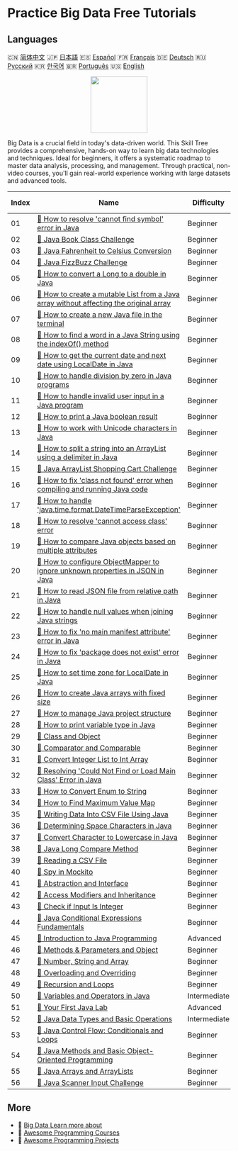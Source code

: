 # Practice Big Data Free Tutorials

## Languages

🇨🇳 [简体中文](README_zh.md) 🇯🇵 [日本語](README_ja.md) 🇪🇸 [Español](README_es.md) 🇫🇷 [Français](README_fr.md) 🇩🇪 [Deutsch](README_de.md) 🇷🇺 [Русский](README_ru.md) 🇰🇷 [한국어](README_ko.md) 🇧🇷 [Português](README_pt.md) 🇺🇸 [English](README.md) 

<div align="center">
<img width="128px" src="https://file.labex.io/path/4y59cs2oEeJr.png">
</div>

Big Data is a crucial field in today's data-driven world. This Skill Tree provides a comprehensive, hands-on way to learn big data technologies and techniques. Ideal for beginners, it offers a systematic roadmap to master data analysis, processing, and management. Through practical, non-video courses, you'll gain real-world experience working with large datasets and advanced tools.

|   Index | Name                                                                                                                                                                                                                 | Difficulty   | Tutorial Link                                                                                                                         |
|---------|----------------------------------------------------------------------------------------------------------------------------------------------------------------------------------------------------------------------|--------------|---------------------------------------------------------------------------------------------------------------------------------------|
|      01 | [📖 How to resolve 'cannot find symbol' error in Java](https://labex.io/tutorials/java-how-to-resolve-cannot-find-symbol-error-in-java-415709)                                                                       | Beginner     | [🔗 View](https://labex.io/tutorials/java-how-to-resolve-cannot-find-symbol-error-in-java-415709)                                     |
|      02 | [📖 Java Book Class Challenge](https://labex.io/tutorials/java-java-book-class-challenge-413850)                                                                                                                     | Beginner     | [🔗 View](https://labex.io/tutorials/java-java-book-class-challenge-413850)                                                           |
|      03 | [📖 Java Fahrenheit to Celsius Conversion](https://labex.io/tutorials/java-java-fahrenheit-to-celsius-conversion-413851)                                                                                             | Beginner     | [🔗 View](https://labex.io/tutorials/java-java-fahrenheit-to-celsius-conversion-413851)                                               |
|      04 | [📖 Java FizzBuzz Challenge](https://labex.io/tutorials/java-java-fizzbuzz-challenge-413852)                                                                                                                         | Beginner     | [🔗 View](https://labex.io/tutorials/java-java-fizzbuzz-challenge-413852)                                                             |
|      05 | [📖 How to convert a Long to a double in Java](https://labex.io/tutorials/java-how-to-convert-a-long-to-a-double-in-java-413969)                                                                                     | Beginner     | [🔗 View](https://labex.io/tutorials/java-how-to-convert-a-long-to-a-double-in-java-413969)                                           |
|      06 | [📖 How to create a mutable List from a Java array without affecting the original array](https://labex.io/tutorials/java-how-to-create-a-mutable-list-from-a-java-array-without-affecting-the-original-array-413983) | Beginner     | [🔗 View](https://labex.io/tutorials/java-how-to-create-a-mutable-list-from-a-java-array-without-affecting-the-original-array-413983) |
|      07 | [📖 How to create a new Java file in the terminal](https://labex.io/tutorials/java-how-to-create-a-new-java-file-in-the-terminal-413984)                                                                             | Beginner     | [🔗 View](https://labex.io/tutorials/java-how-to-create-a-new-java-file-in-the-terminal-413984)                                       |
|      08 | [📖 How to find a word in a Java String using the indexOf() method](https://labex.io/tutorials/java-how-to-find-a-word-in-a-java-string-using-the-indexof-method-414025)                                             | Beginner     | [🔗 View](https://labex.io/tutorials/java-how-to-find-a-word-in-a-java-string-using-the-indexof-method-414025)                        |
|      09 | [📖 How to get the current date and next date using LocalDate in Java](https://labex.io/tutorials/java-how-to-get-the-current-date-and-next-date-using-localdate-in-java-414036)                                     | Beginner     | [🔗 View](https://labex.io/tutorials/java-how-to-get-the-current-date-and-next-date-using-localdate-in-java-414036)                   |
|      10 | [📖 How to handle division by zero in Java programs](https://labex.io/tutorials/java-how-to-handle-division-by-zero-in-java-programs-414047)                                                                         | Beginner     | [🔗 View](https://labex.io/tutorials/java-how-to-handle-division-by-zero-in-java-programs-414047)                                     |
|      11 | [📖 How to handle invalid user input in a Java program](https://labex.io/tutorials/java-how-to-handle-invalid-user-input-in-a-java-program-414054)                                                                   | Beginner     | [🔗 View](https://labex.io/tutorials/java-how-to-handle-invalid-user-input-in-a-java-program-414054)                                  |
|      12 | [📖 How to print a Java boolean result](https://labex.io/tutorials/java-how-to-print-a-java-boolean-result-414108)                                                                                                   | Beginner     | [🔗 View](https://labex.io/tutorials/java-how-to-print-a-java-boolean-result-414108)                                                  |
|      13 | [📖 How to work with Unicode characters in Java](https://labex.io/tutorials/java-how-to-work-with-unicode-characters-in-java-414959)                                                                                 | Beginner     | [🔗 View](https://labex.io/tutorials/java-how-to-work-with-unicode-characters-in-java-414959)                                         |
|      14 | [📖 How to split a string into an ArrayList using a delimiter in Java](https://labex.io/tutorials/java-how-to-split-a-string-into-an-arraylist-using-a-delimiter-in-java-415655)                                     | Beginner     | [🔗 View](https://labex.io/tutorials/java-how-to-split-a-string-into-an-arraylist-using-a-delimiter-in-java-415655)                   |
|      15 | [📖 Java ArrayList Shopping Cart Challenge](https://labex.io/tutorials/java-java-arraylist-shopping-cart-challenge-413849)                                                                                           | Beginner     | [🔗 View](https://labex.io/tutorials/java-java-arraylist-shopping-cart-challenge-413849)                                              |
|      16 | [📖 How to fix 'class not found' error when compiling and running Java code](https://labex.io/tutorials/java-how-to-fix-class-not-found-error-when-compiling-and-running-java-code-417317)                           | Beginner     | [🔗 View](https://labex.io/tutorials/java-how-to-fix-class-not-found-error-when-compiling-and-running-java-code-417317)               |
|      17 | [📖 How to handle 'java.time.format.DateTimeParseException'](https://labex.io/tutorials/java-how-to-handle-java-time-format-datetimeparseexception-417320)                                                           | Beginner     | [🔗 View](https://labex.io/tutorials/java-how-to-handle-java-time-format-datetimeparseexception-417320)                               |
|      18 | [📖 How to resolve 'cannot access class' error](https://labex.io/tutorials/java-how-to-resolve-cannot-access-class-error-417323)                                                                                     | Beginner     | [🔗 View](https://labex.io/tutorials/java-how-to-resolve-cannot-access-class-error-417323)                                            |
|      19 | [📖 How to compare Java objects based on multiple attributes](https://labex.io/tutorials/java-how-to-compare-java-objects-based-on-multiple-attributes-417392)                                                       | Beginner     | [🔗 View](https://labex.io/tutorials/java-how-to-compare-java-objects-based-on-multiple-attributes-417392)                            |
|      20 | [📖 How to configure ObjectMapper to ignore unknown properties in JSON in Java](https://labex.io/tutorials/java-how-to-configure-objectmapper-to-ignore-unknown-properties-in-json-in-java-417583)                   | Beginner     | [🔗 View](https://labex.io/tutorials/java-how-to-configure-objectmapper-to-ignore-unknown-properties-in-json-in-java-417583)          |
|      21 | [📖 How to read JSON file from relative path in Java](https://labex.io/tutorials/java-how-to-read-json-file-from-relative-path-in-java-417587)                                                                       | Beginner     | [🔗 View](https://labex.io/tutorials/java-how-to-read-json-file-from-relative-path-in-java-417587)                                    |
|      22 | [📖 How to handle null values when joining Java strings](https://labex.io/tutorials/java-how-to-handle-null-values-when-joining-java-strings-417590)                                                                 | Beginner     | [🔗 View](https://labex.io/tutorials/java-how-to-handle-null-values-when-joining-java-strings-417590)                                 |
|      23 | [📖 How to fix 'no main manifest attribute' error in Java](https://labex.io/tutorials/java-how-to-fix-no-main-manifest-attribute-error-in-java-417707)                                                               | Beginner     | [🔗 View](https://labex.io/tutorials/java-how-to-fix-no-main-manifest-attribute-error-in-java-417707)                                 |
|      24 | [📖 How to fix 'package does not exist' error in Java](https://labex.io/tutorials/java-how-to-fix-package-does-not-exist-error-in-java-417708)                                                                       | Beginner     | [🔗 View](https://labex.io/tutorials/java-how-to-fix-package-does-not-exist-error-in-java-417708)                                     |
|      25 | [📖 How to set time zone for LocalDate in Java](https://labex.io/tutorials/java-how-to-set-time-zone-for-localdate-in-java-417752)                                                                                   | Beginner     | [🔗 View](https://labex.io/tutorials/java-how-to-set-time-zone-for-localdate-in-java-417752)                                          |
|      26 | [📖 How to create Java arrays with fixed size](https://labex.io/tutorials/java-how-to-create-java-arrays-with-fixed-size-418028)                                                                                     | Beginner     | [🔗 View](https://labex.io/tutorials/java-how-to-create-java-arrays-with-fixed-size-418028)                                           |
|      27 | [📖 How to manage Java project structure](https://labex.io/tutorials/java-how-to-manage-java-project-structure-419476)                                                                                               | Beginner     | [🔗 View](https://labex.io/tutorials/java-how-to-manage-java-project-structure-419476)                                                |
|      28 | [📖 How to print variable type in Java](https://labex.io/tutorials/java-how-to-print-variable-type-in-java-421459)                                                                                                   | Beginner     | [🔗 View](https://labex.io/tutorials/java-how-to-print-variable-type-in-java-421459)                                                  |
|      29 | [📖 Class and Object](https://labex.io/tutorials/java-class-and-object-178544)                                                                                                                                       | Beginner     | [🔗 View](https://labex.io/tutorials/java-class-and-object-178544)                                                                    |
|      30 | [📖 Comparator and Comparable](https://labex.io/tutorials/java-comparator-and-comparable-117394)                                                                                                                     | Beginner     | [🔗 View](https://labex.io/tutorials/java-comparator-and-comparable-117394)                                                           |
|      31 | [📖 Convert Integer List to Int Array](https://labex.io/tutorials/java-convert-integer-list-to-int-array-117397)                                                                                                     | Beginner     | [🔗 View](https://labex.io/tutorials/java-convert-integer-list-to-int-array-117397)                                                   |
|      32 | [📖 Resolving 'Could Not Find or Load Main Class' Error in Java](https://labex.io/tutorials/java-resolving-could-not-find-or-load-main-class-error-in-java-117401)                                                   | Beginner     | [🔗 View](https://labex.io/tutorials/java-resolving-could-not-find-or-load-main-class-error-in-java-117401)                           |
|      33 | [📖 How to Convert Enum to String](https://labex.io/tutorials/java-how-to-convert-enum-to-string-117421)                                                                                                             | Beginner     | [🔗 View](https://labex.io/tutorials/java-how-to-convert-enum-to-string-117421)                                                       |
|      34 | [📖 How to Find Maximum Value Map](https://labex.io/tutorials/java-how-to-find-maximum-value-map-117436)                                                                                                             | Beginner     | [🔗 View](https://labex.io/tutorials/java-how-to-find-maximum-value-map-117436)                                                       |
|      35 | [📖 Writing Data Into CSV File Using Java](https://labex.io/tutorials/java-writing-data-into-csv-file-using-java-117458)                                                                                             | Beginner     | [🔗 View](https://labex.io/tutorials/java-writing-data-into-csv-file-using-java-117458)                                               |
|      36 | [📖 Determining Space Characters in Java](https://labex.io/tutorials/java-determining-space-characters-in-java-117547)                                                                                               | Beginner     | [🔗 View](https://labex.io/tutorials/java-determining-space-characters-in-java-117547)                                                |
|      37 | [📖 Convert Character to Lowercase in Java](https://labex.io/tutorials/java-convert-character-to-lowercase-in-java-117580)                                                                                           | Beginner     | [🔗 View](https://labex.io/tutorials/java-convert-character-to-lowercase-in-java-117580)                                              |
|      38 | [📖 Java Long Compare Method](https://labex.io/tutorials/java-java-long-compare-method-117868)                                                                                                                       | Beginner     | [🔗 View](https://labex.io/tutorials/java-java-long-compare-method-117868)                                                            |
|      39 | [📖 Reading a CSV File](https://labex.io/tutorials/java-reading-a-csv-file-117982)                                                                                                                                   | Beginner     | [🔗 View](https://labex.io/tutorials/java-reading-a-csv-file-117982)                                                                  |
|      40 | [📖 Spy in Mockito](https://labex.io/tutorials/java-spy-in-mockito-117989)                                                                                                                                           | Beginner     | [🔗 View](https://labex.io/tutorials/java-spy-in-mockito-117989)                                                                      |
|      41 | [📖 Abstraction and Interface](https://labex.io/tutorials/java-abstraction-and-interface-178542)                                                                                                                     | Beginner     | [🔗 View](https://labex.io/tutorials/java-abstraction-and-interface-178542)                                                           |
|      42 | [📖 Access Modifiers and Inheritance](https://labex.io/tutorials/java-access-modifiers-and-inheritance-178543)                                                                                                       | Beginner     | [🔗 View](https://labex.io/tutorials/java-access-modifiers-and-inheritance-178543)                                                    |
|      43 | [📖 Check if Input Is Integer](https://labex.io/tutorials/java-check-if-input-is-integer-117391)                                                                                                                     | Beginner     | [🔗 View](https://labex.io/tutorials/java-check-if-input-is-integer-117391)                                                           |
|      44 | [📖 Java Conditional Expressions Fundamentals](https://labex.io/tutorials/java-java-conditional-expressions-fundamentals-178545)                                                                                     | Beginner     | [🔗 View](https://labex.io/tutorials/java-java-conditional-expressions-fundamentals-178545)                                           |
|      45 | [📖 Introduction to Java Programming](https://labex.io/tutorials/java-introduction-to-java-programming-178546)                                                                                                       | Advanced     | [🔗 View](https://labex.io/tutorials/java-introduction-to-java-programming-178546)                                                    |
|      46 | [📖 Methods & Parameters and Object](https://labex.io/tutorials/java-methods-parameters-and-object-178547)                                                                                                           | Beginner     | [🔗 View](https://labex.io/tutorials/java-methods-parameters-and-object-178547)                                                       |
|      47 | [📖 Number, String and Array](https://labex.io/tutorials/java-number-string-and-array-178548)                                                                                                                        | Beginner     | [🔗 View](https://labex.io/tutorials/java-number-string-and-array-178548)                                                             |
|      48 | [📖 Overloading and Overriding](https://labex.io/tutorials/java-overloading-and-overriding-178549)                                                                                                                   | Beginner     | [🔗 View](https://labex.io/tutorials/java-overloading-and-overriding-178549)                                                          |
|      49 | [📖 Recursion and Loops](https://labex.io/tutorials/java-recursion-and-loops-178552)                                                                                                                                 | Beginner     | [🔗 View](https://labex.io/tutorials/java-recursion-and-loops-178552)                                                                 |
|      50 | [📖 Variables and Operators in Java](https://labex.io/tutorials/java-variables-and-operators-in-java-178553)                                                                                                         | Intermediate | [🔗 View](https://labex.io/tutorials/java-variables-and-operators-in-java-178553)                                                     |
|      51 | [📖 Your First Java Lab](https://labex.io/tutorials/java-your-first-java-lab-411751)                                                                                                                                 | Advanced     | [🔗 View](https://labex.io/tutorials/java-your-first-java-lab-411751)                                                                 |
|      52 | [📖 Java Data Types and Basic Operations](https://labex.io/tutorials/java-java-data-types-and-basic-operations-413744)                                                                                               | Intermediate | [🔗 View](https://labex.io/tutorials/java-java-data-types-and-basic-operations-413744)                                                |
|      53 | [📖 Java Control Flow: Conditionals and Loops](https://labex.io/tutorials/java-java-control-flow-conditionals-and-loops-413751)                                                                                      | Beginner     | [🔗 View](https://labex.io/tutorials/java-java-control-flow-conditionals-and-loops-413751)                                            |
|      54 | [📖 Java Methods and Basic Object-Oriented Programming](https://labex.io/tutorials/java-java-methods-and-basic-object-oriented-programming-413809)                                                                   | Beginner     | [🔗 View](https://labex.io/tutorials/java-java-methods-and-basic-object-oriented-programming-413809)                                  |
|      55 | [📖 Java Arrays and ArrayLists](https://labex.io/tutorials/java-java-arrays-and-arraylists-413820)                                                                                                                   | Beginner     | [🔗 View](https://labex.io/tutorials/java-java-arrays-and-arraylists-413820)                                                          |
|      56 | [📖 Java Scanner Input Challenge](https://labex.io/tutorials/java-java-scanner-input-challenge-413835)                                                                                                               | Beginner     | [🔗 View](https://labex.io/tutorials/java-java-scanner-input-challenge-413835)                                                        |

## More

- 🔗 [Big Data Learn more about](https://labex.io/skilltrees/bigdata)
- 🔗 [Awesome Programming Courses](https://github.com/labex-labs/awesome-programming-courses)
- 🔗 [Awesome Programming Projects](https://github.com/labex-labs/awesome-programming-projects)

